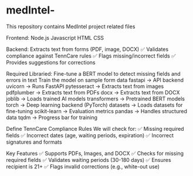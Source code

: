 # medIntel-
This repository contains MedIntel project related files

Frontend:
    Node.js
    Javascript
    HTML
    CSS

Backend:
Extracts text from forms (PDF, image, DOCX)
    ✅ Validates compliance against TennCare rules
    ✅ Flags missing/incorrect fields
    ✅ Provides suggestions for corrections

Required Libraried:
    Fine-tune a BERT model to detect missing fields and errors in text
    Train the model on sample form data
    fastapi → API backend
    uvicorn → Runs FastAPI
    pytesseract → Extracts text from images
    pdfplumber → Extracts text from PDFs
    docx → Extracts text from DOCX
    joblib → Loads trained AI models
    transformers → Pretrained BERT models
    torch → Deep learning backend (PyTorch)
    datasets → Loads datasets for fine-tuning
    scikit-learn → Evaluation metrics
    pandas → Handles structured data
    tqdm → Progress bar for training

Define TennCare Compliance Rules
    We will check for:
    ✅ Missing required fields
    ✅ Incorrect dates (age, waiting periods, expiration)
    ✅ Incorrect signatures and formats

Key Features
    ✅ Supports PDFs, Images, and DOCX
    ✅ Checks for missing required fields
    ✅ Validates waiting periods (30-180 days)
    ✅ Ensures recipient is 21+
    ✅ Flags invalid corrections (e.g., white-out use)
